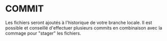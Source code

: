 # COMMIT

Les fichiers seront ajoutés à l'historique de votre branche locale. Il est possible et conseillé d'effectuer plusieurs commits en combinaison avec la commage pour "stager" les fichiers.
